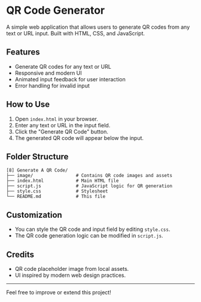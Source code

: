 # QR Code Generator

A simple web application that allows users to generate QR codes from any text or URL input. Built with HTML, CSS, and JavaScript.

## Features

- Generate QR codes for any text or URL
- Responsive and modern UI
- Animated input feedback for user interaction
- Error handling for invalid input

## How to Use

1. Open `index.html` in your browser.
2. Enter any text or URL in the input field.
3. Click the "Generate QR Code" button.
4. The generated QR code will appear below the input.

## Folder Structure

```
[8] Generate A QR Code/
├── image/                # Contains QR code images and assets
├── index.html            # Main HTML file
├── script.js             # JavaScript logic for QR generation
├── style.css             # Stylesheet
└── README.md             # This file
```

## Customization

- You can style the QR code and input field by editing `style.css`.
- The QR code generation logic can be modified in `script.js`.

## Credits

- QR code placeholder image from local assets.
- UI inspired by modern web design practices.

---

Feel free to improve or extend this project!

